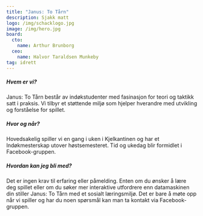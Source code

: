 ```yaml
---
title: "Janus: To Tårn"
description: Sjakk matt
logo: /img/schacklogo.jpg
image: /img/hero.jpg
board:
  cto:
    name: Arthur Brunborg
  ceo:
    name: Halvor Taraldsen Munkeby
tag: idrett
---
```


##### Hvem er vi?

Janus: To Tårn består av indøkstudenter med fasinasjon for teori og taktikk satt i praksis. Vi tilbyr et støttende miljø som hjelper hverandre med utvikling og forståelse for spillet.

##### Hvor og når?

Hovedsakelig spiller vi en gang i uken i Kjelkantinen og har et Indøkmesterskap utover høstsemesteret. Tid og ukedag blir formidlet i Facebook-gruppen.

##### Hvordan kan jeg bli med?

Det er ingen krav til erfaring eller påmelding. Enten om du ønsker å lære deg spillet eller om du søker mer interaktive utfordrere enn datamaskinen din stiller Janus: To Tårn med et sosialt læringsmiljø. Det er bare å møte opp når vi spiller og har du noen spørsmål kan man ta kontakt via Facebook-gruppen.
